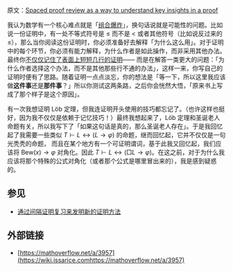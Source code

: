 原文：[Spaced proof review as a way to understand key insights in a proof](https://wiki.issarice.com/wiki/Spaced_proof_review_as_a_way_to_understand_key_insights_in_a_proof)

我认为数学有一个核心难点就是「[组合爆炸](https://wiki.issarice.com/wiki/Combinatorial_explosion_in_math "Combinatorial explosion in math")」，换句话说就是可能性的问题。比如说一份证明中，有一处不等式符号是 ≤ 而不是 < 或者其他符号（比如说反过来的 ≤），那么当你阅读这份证明时，你必须准备好去解释「为什么这么用」。对于证明中的每个环节，你必须有能力解释，为什么作者是如此操作，而非采用其他办法。最终你[不仅仅记住了表面上短短几行的证明](https://wiki.issarice.com/wiki/Spaced_proof_review_is_not_about_memorizing_proofs )—— 而是在解答一类更大的问题：「为什么作者选择这个办法，而不是其他那些行不通的办法」，这样一来，你写自己的证明时便有了思路。随着证明一点点淡忘，你的想法是「等一下，所以这里我应该做**这件事**还是**那件事**？」所以你测试这两条路，之后你会恍然大悟，「原来书上写成了那个样子是这个原因」。

有一次我想证明 Löb 定理，但我连证明开头使用的技巧都忘记了。（也许这样也挺好，因为我不仅仅是依赖于记忆技巧！）最终我想起来了，Löb 定理和圣诞老人命题有关，所以我写下了「如果这句话是真的，那么圣诞老人存在」。于是我回忆起了我需要一些类似 $T \vdash L \leftrightarrow (L \to \varphi)$ 的命题，继而回忆起，它并不仅仅是一句光秃秃的命题， 而且在某个地方有一个可证明谓词，基于此我又回忆起，我们应该将 $\mathrm{Bew}(x) \to \varphi$ 对角化。因此 $T \vdash L \leftrightarrow (\Box L \to \varphi)$。在这之前，对于为什么我应该将那个特殊的公式对角化（或者那个公式是哪里冒出来的），我是感到疑惑的。

## 参见

* [通过间隔证明复习来发明新的证明方法](https://wiki.issarice.com/wiki/Spaced_proof_review_as_a_way_to_invent_novel_proofs)

## 外部链接

* [https://mathoverflow.net/a/3957](https://wiki.issarice.comhttps://mathoverflow.net/a/3957)